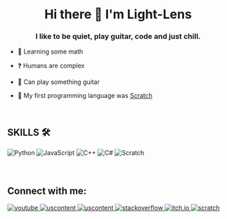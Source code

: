 <h1 align="center">Hi there 👋 I'm Light-Lens</h1>
<h3 align="center">I like to be quiet, play guitar, code and just chill.</h3>


- 🌱 Learning some math


- ❓ Humans are complex


- 🥅 Can play something guitar


- 📌 My first programming language was [Scratch](https://scratch.mit.edu/users/SuperStarIndustries/)



<br/>

## SKILLS 🛠
<img src="https://img.shields.io/badge/python%20-%2314354C.svg?&style=for-the-badge&logo=python&logoColor=white" alt="Python" style="margin-bottom: 5px;"/> <img src="https://img.shields.io/badge/JavaScript-323330?style=for-the-badge&logo=javascript&logoColor=F7DF1E" alt="JavaScript" style="margin-bottom: 5px;"/> <img src="https://img.shields.io/badge/C%2B%2B-00599C?style=for-the-badge&logo=c%2B%2B&logoColor=white" alt="C++" style="margin-bottom: 5px;"/> <img src="https://img.shields.io/badge/C%23-239120?style=for-the-badge&logo=c-sharp&logoColor=white" alt="C#" style="margin-bottom: 5px;"/> <img src="https://img.shields.io/badge/Scratch-4D97FF?style=for-the-badge&logo=Scratch&logoColor=white" alt="Scratch" style="margin-bottom: 5px;"/>



<br/>

## Connect with me:
<a href="https://www.youtube.com/c/OnestateCoding" target="_blank">
<img src="https://img.shields.io/badge/YouTube-FF0000?style=for-the-badge&logo=youtube&logoColor=white" alt="youtube" style="margin-bottom: 5px;"/>
</a>

<a href="mailto:srivastavavsrijan321@gmail.com" target="_blank">
<img src="https://img.shields.io/badge/Gmail-D14836?style=for-the-badge&logo=gmail&logoColor=white" alt="uscontent" style="margin-bottom: 5px;"/>
</a>

<a href="https://uscontent.blogspot.com/" target="_blank">
<img src="https://img.shields.io/badge/website-000000?style=for-the-badge&logo=About.me&logoColor=white" alt="uscontent" style="margin-bottom: 5px;"/>
</a>

<a href="https://stackoverflow.com/users/18121288/light-lens" target="_blank">
<img src="https://img.shields.io/badge/Stack_Overflow-FE7A16?style=for-the-badge&logo=stack-overflow&logoColor=white" alt="stackoverflow" style="margin-bottom: 5px;"/>
</a>

<a href="https://superstar-games.itch.io" target="_blank">
<img src="https://img.shields.io/badge/Itch.io-FA5C5C?style=for-the-badge&logo=itchdotio&logoColor=white" alt="itch.io" style="margin-bottom: 5px;"/>
</a>

<a href="https://scratch.mit.edu/users/SuperStarIndustries" target="_blank">
<img src="https://img.shields.io/badge/Scratch-4D97FF?style=for-the-badge&logo=Scratch&logoColor=white" alt="scratch" style="margin-bottom: 5px;"/>
</a>
